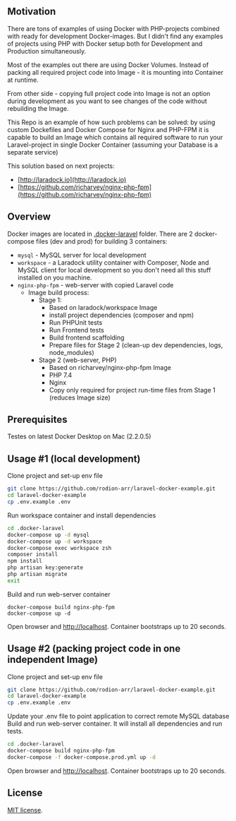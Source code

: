 ## Motivation
There are tons of examples of using Docker with PHP-projects combined with ready for development Docker-images. But I didn't find any examples of projects using PHP with Docker setup both for Development and Production simultaneously.

Most of the examples out there are using Docker Volumes. Instead of packing all required project code into Image - it is mounting into Container at runtime.

From other side - copying full project code into Image is not an option during development as you want to see changes of the code without rebuilding the Image.

This Repo is an example of how such problems can be solved: by using custom Dockefiles and Docker Compose for Nginx and PHP-FPM it is capable to build an Image which contains all required software to run your Laravel-project in single Docker Container (assuming your Database is a separate service)

This solution based on next projects: 
- [http://laradock.io](http://laradock.io)
- [https://github.com/richarvey/nginx-php-fpm](https://github.com/richarvey/nginx-php-fpm)

## Overview
Docker images are located in [.docker-laravel](https://github.com/rodion-arr/laravel-docker-example/tree/master/.docker-laravel) folder. There are 2 docker-compose files (dev and prod) for building 3 containers:
- `mysql` - MySQL server for local development
- `workspace` - a Laradock utility container with Composer, Node and MySQL client for local development so you don't need all this stuff installed on you machine. 
- `nginx-php-fpm` - web-server with copied Laravel code
  - Image build process:
    - Stage 1:
        - Based on laradock/workspace Image
        - install project dependencies (composer and npm)
        - Run PHPUnit tests
        - Run Frontend tests
        - Build frontend scaffolding
        - Prepare files for Stage 2 (clean-up dev dependencies, logs, node_modules)
    - Stage 2 (web-server, PHP)
        - Based on richarvey/nginx-php-fpm Image
        - PHP 7.4
        - Nginx
        - Copy only required for project run-time files from Stage 1 (reduces Image size)

## Prerequisites
Testes on latest Docker Desktop on Mac (2.2.0.5)

## Usage #1 (local development)
Clone project and set-up env file
```bash
git clone https://github.com/rodion-arr/laravel-docker-example.git
cd laravel-docker-example
cp .env.example .env
```
Run workspace container and install dependencies
```bash
cd .docker-laravel
docker-compose up -d mysql
docker-compose up -d workspace
docker-compose exec workspace zsh
composer install
npm install
php artisan key:generate
php artisan migrate
exit
```
Build and run web-server container
```
docker-compose build nginx-php-fpm
docker-compose up -d
```
Open browser and [http://localhost](http://localhost). Container bootstraps up to 20 seconds.

## Usage #2 (packing project code in one independent Image)
Clone project and set-up env file
```bash
git clone https://github.com/rodion-arr/laravel-docker-example.git
cd laravel-docker-example
cp .env.example .env
```

Update your .env file to point application to correct remote MySQL database
Build and run web-server container. It will install all dependencies and run tests.
```bash
cd .docker-laravel
docker-compose build nginx-php-fpm
docker-compose -f docker-compose.prod.yml up -d
```
Open browser and [http://localhost](http://localhost). Container bootstraps up to 20 seconds.

## License
[MIT license](https://opensource.org/licenses/MIT).
